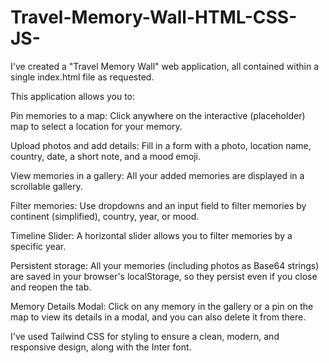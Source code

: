 # Travel-Memory-Wall-HTML-CSS-JS-


I've created a "Travel Memory Wall" web application, all contained within a single index.html file as requested.

This application allows you to:

Pin memories to a map: Click anywhere on the interactive (placeholder) map to select a location for your memory.

Upload photos and add details: Fill in a form with a photo, location name, country, date, a short note, and a mood emoji.

View memories in a gallery: All your added memories are displayed in a scrollable gallery.

Filter memories: Use dropdowns and an input field to filter memories by continent (simplified), country, year, or mood.

Timeline Slider: A horizontal slider allows you to filter memories by a specific year.

Persistent storage: All your memories (including photos as Base64 strings) are saved in your browser's localStorage, so they persist even if you close and reopen the tab.

Memory Details Modal: Click on any memory in the gallery or a pin on the map to view its details in a modal, and you can also delete it from there.

I've used Tailwind CSS for styling to ensure a clean, modern, and responsive design, along with the Inter font.
